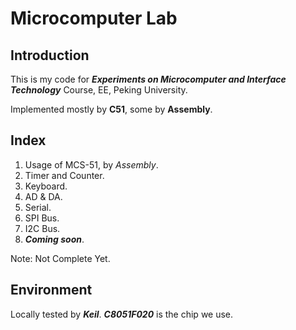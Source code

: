 # Microcomputer Lab

## Introduction
This is my code for ___Experiments on Microcomputer and Interface Technology___ Course, EE, Peking University.

Implemented mostly by __C51__, some by __Assembly__.

## Index
1. Usage of MCS-51, by _Assembly_.
2. Timer and Counter.
3. Keyboard.
4. AD & DA.
5. Serial.
6. SPI Bus.
7. I2C Bus.
8. ___Coming soon___.

Note: Not Complete Yet.

## Environment
Locally tested by ___Keil___. ___C8051F020___ is the chip we use.